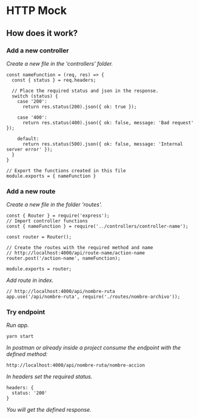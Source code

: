# HTTP Mock

## How does it work?

### Add a new controller
_Create a new file in the 'controllers' folder._
```
const nameFunction = (req, res) => {
  const { status } = req.headers;
  
  // Place the required status and json in the response.
  switch (status) {
    case '200':
      return res.status(200).json({ ok: true });

    case '400':
      return res.status(400).json({ ok: false, message: 'Bad request' });

    default:
      return res.status(500).json({ ok: false, message: 'Internal server error' });
  }
}

// Export the functions created in this file
module.exports = { nameFunction }
```

### Add a new route
_Create a new file in the folder 'routes'._
```
const { Router } = require('express');
// Import controller functions
const { nameFunction } = require('../controllers/controller-name');

const router = Router();

// Create the routes with the required method and name
// http://localhost:4000/api/route-name/action-name
router.post('/action-name', nameFunction);

module.exports = router;
```
_Add route in index._

```
// http://localhost:4000/api/nombre-ruta
app.use('/api/nombre-ruta', require('./routes/nombre-archivo'));
```

### Try endpoint
_Run app._
```
yarn start
```
_In postman or already inside a project consume the endpoint with the defined method:_
```
http://localhost:4000/api/nombre-ruta/nombre-accion
```
_In headers set the required status._
```
headers: {
  status: '200'
}
```
_You will get the defined response._